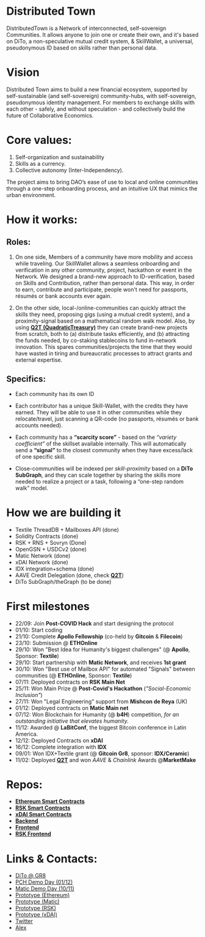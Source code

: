 # Distributed Town
DistributedTown is a Network of interconnected, self-sovereign Communities. It allows anyone to join one or create their own, and it's based on DiTo, a non-speculative mutual credit system, & SkillWallet, a universal, pseudonymous ID based on skills rather than personal data.

# Vision 
Distributed Town aims to build a new financial ecosystem, supported by self-sustainable (and self-sovereign) community-hubs, with self-sovereign, pseudonymous identity management. For members to exchange skills with each other - safely, and without speculation - and collectively build the future of Collaborative Economics.

# Core values:
1. Self-organization and sustainability
2. Skills as a currency. 
3. Collective autonomy (Inter-Independency). 

The project aims to bring DAO’s ease of use to local and online communities through a one-step onboarding process, and an intuitive UX that mimics the urban environment.

# How it works:
## Roles:
1. On one side, Members of a community have more mobility and access while traveling. Our SkillWallet allows a seamless onboarding and verification in any other community, project, hackathon or event in the Network. We designed a brand-new approach to ID-verification, based on Skills and Contribution, rather than personal data. This way, in order to earn, contribute and participate, people won't need for passports, résumés or bank accounts ever again.

2. On the other side, local-/online-communities can quickly attract the skills they need, proposing gigs (using a mutual credit system), and a proximity-signal based on a mathematical random walk model. Also, by using [**Q2T (QuadraticTreasury)**](https://github.com/q2t-fund) they can create brand-new projects from scratch, both to (a) distribute tasks efficiently, and (b) attracting the funds needed, by co-staking stablecoins to fund in-network innovation. This spares communities/projects the time that they would have wasted in tiring and bureaucratic processes to attract grants and external expertise.

## Specifics:
- Each community has its own ID
- Each contributor has a unique Skill-Wallet, with the credits they have earned. They will be able to use it in other communities while they relocate/travel, just scanning a QR-code (no passports, résumés or bank accounts needed).
- Each community has a __“scarcity score”__ - based on the *“variety coefficient”* of the skillset available internally. This will automatically send a __“signal”__ to the closest community when they have excess/lack of one specific skill. 

- Close-communities will be indexed per *skill-proximity* based on a __DiTo SubGraph__, and they can scale together by sharing the skills more needed to realize a project or a task, following a “one-step random walk” model.


# How we are building it
- Textile ThreadDB + Mailboxes API (done)
- Solidity Contracts (done)
- RSK + RNS + Sovryn (Done)
- OpenGSN + USDCv2 (done)
- Matic Network (done)
- xDAI Network (done)
- IDX integration+schema (done)
- AAVE Credit Delegation (done, check [**Q2T**](https://github.com/q2t-fund/about))
- DiTo SubGraph/theGraph (to be done)

# First milestones
- 22/09: Join __Post-COVID Hack__ and start designing the protocol
- 01/10: Start coding
- 21/10: Complete __Apollo Fellowship__ (co-held by **Gitcoin** & **Filecoin**)
- 23/10: Submission @ __ETHOnline__
- 29/10: Won "Best Idea for Humanity's biggest challenges" (@ __Apollo__, Sponsor: __Textile__)
- 29/10: Start partnership with __Matic Network__, and receives __1st grant__
- 30/10: Won "Best use of Mailbox API" for automated "Signals" between communities (@ __ETHOnline__, Sponsor: __Textile__)
- 07/11: Deployed contracts on **RSK Main Net**
- 25/11: Won Main Prize @ __Post-Covid's Hackathon__ (*"Social-Economic Inclusion"*)
- 27/11: Won "Legal Engineering" support from __Mishcon de Reya__ (UK)
- 01/12: Deployed contracts on **Matic Main net**
- 07/12: Won Blockchain for Humanity (@ __b4H__) competition, _for an outstanding initiative that elevates humanity._
- 11/12: Awarded @ __LaBitConf__, the biggest Bitcoin conference in Latin America.
- 12/12: Deployed Contracts on **xDAI**
- 16/12: Complete integration with **IDX**
- 09/01: Won IDX+Textile grant (@ __Gitcoin Gr8__, sponsor: __IDX/Ceramic__)
- 11/02: Deployed [**Q2T**](https://q2t.fund) and won _AAVE_ & _Chainlink_ Awards @__MarketMake__

# Repos:
- [**Ethereum Smart Contracts**](https://github.com/DistributedTown/distributed-town-smart-contracts)
- [**RSK Smart Contracts**](https://github.com/DistributedTown/distributed-town-rsk-smart-contracts)
- [**xDAI Smart Contracts**](https://github.com/DistributedTown/contracts-xdai)
- [**Backend**](https://github.com/DistributedTown/distributed-town-backend)
- [**Frontend**](https://github.com/DistributedTown/distributed-town-frontend)
- [**RSK Frontend**](https://github.com/DistributedTown/distributed-town-rsk-frontend)

# Links & Contacts:
- [DiTo @ GR8](https://www.youtube.com/watch?v=TjrCW0BkGmY&feature=youtu.be)
- [PCH Demo Day (01/12)](https://www.youtube.com/watch?v=GcTFbzCYOAU)
- [Matic Demo Day (10/11)](https://www.youtube.com/watch?v=KoCDBoyPgPU)
- [Prototype (Ethereum)](https://app.distributed.town)
- [Prototype (Matic)](https://matic.distributed.town)
- [Prototype (RSK)](https://distributed.town:3131/)
- [Prototype (xDAI)](https://xdai.distributed.town)
- [Twitter](https://twitter.com/DistributedTown)
- [Alex](https://t.me/jabyl)

